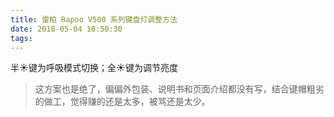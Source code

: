```yaml
---
title: 雷柏 Rapoo V500 系列键盘灯调整方法
date: 2018-05-04 10:50:30
tags:
---
```

半☀键为呼吸模式切换；全☀键为调节亮度

> 这方案也是绝了，偏偏外包装、说明书和页面介绍都没有写，结合键帽粗劣的做工，觉得赚的还是太多，被骂还是太少。
